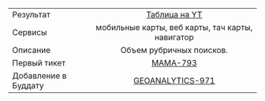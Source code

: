 | | |
|:------------- |:-------------:|
| Результат |  [Таблица на YT](https://yt.yandex-team.ru/hahn/navigation?path=//home/geoadv/statistics/rubric-requests/rubrics_regions)|
| Сервисы | мобильные карты, веб карты, тач карты, навигатор |
| Описание | Объем рубричных поисков. |
| Первый тикет | [MAMA-793](https://st.yandex-team.ru/MAMA-793) |
| Добавление в Буддату | [GEOANALYTICS-971](https://st.yandex-team.ru/GEOANALYTICS-971) |
